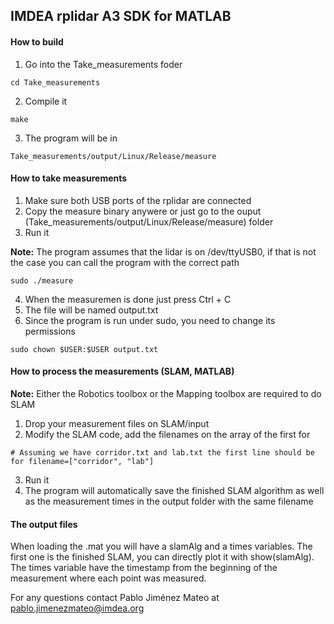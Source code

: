 ## IMDEA rplidar A3 SDK for MATLAB

#### How to build

1. Go into the Take_measurements foder

```
cd Take_measurements
```
2. Compile it
```
make
```
3. The program will be in
```
Take_measurements/output/Linux/Release/measure
```

#### How to take measurements

1. Make sure both USB ports of the rplidar are connected
2. Copy the measure binary anywere or just go to the ouput (Take_measurements/output/Linux/Release/measure) folder
3. Run it

**Note:** The program assumes that the lidar is on /dev/ttyUSB0, if that is not the case you can call the program with the correct path
```
sudo ./measure
```
4. When the measuremen is done just press Ctrl + C
5. The file will be named output.txt
6. Since the program is run under sudo, you need to change its permissions
```
sudo chown $USER:$USER output.txt
```

#### How to process the measurements (SLAM, MATLAB)

**Note:** Either the Robotics toolbox or the Mapping toolbox are required to do SLAM

1. Drop your measurement files on SLAM/input
2. Modify the SLAM code, add the filenames on the array of the first for
```
# Assuming we have corridor.txt and lab.txt the first line should be
for filename=["corridor", "lab"]
```
3. Run it
4. The program will automatically save the finished SLAM algorithm as well as the measurement times in the output folder with the same filename


#### The output files
When loading the .mat you will have a slamAlg and a times variables. The first one is the finished SLAM, you can directly plot it with show(slamAlg). The times variable have the timestamp from the beginning of the measurement where each point was measured.

For any questions contact Pablo Jiménez Mateo at pablo.jimenezmateo@imdea.org



